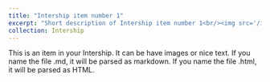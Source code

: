 ```yaml
---
title: "Intership item number 1"
excerpt: "Short description of Intership item number 1<br/><img src='/images/500x300.png'>"
collection: Intership
---
```


This is an item in your Intership. It can be have images or nice text. If you name the file .md, it will be parsed as markdown. If you name the file .html, it will be parsed as HTML. 
